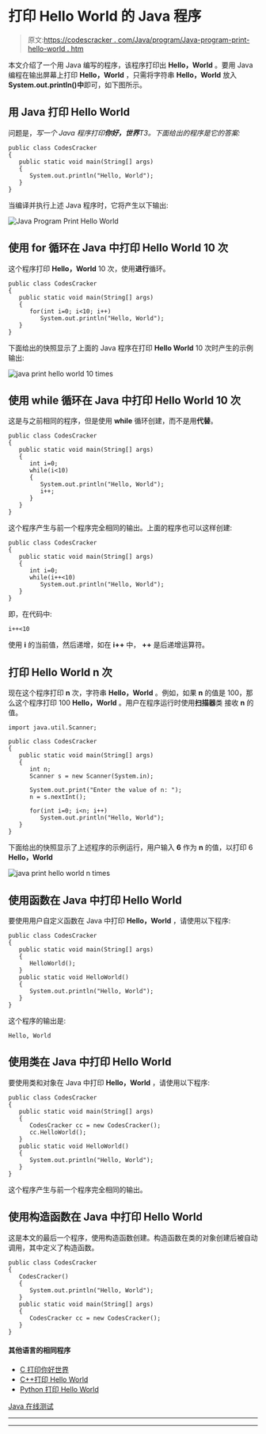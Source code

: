 # 打印 Hello World 的 Java 程序

> 原文:[https://codescracker . com/Java/program/Java-program-print-hello-world . htm](https://codescracker.com/java/program/java-program-print-hello-world.htm)

本文介绍了一个用 Java 编写的程序，该程序打印出 **Hello，World** 。要用 Java 编程在输出屏幕上打印 **Hello，World** ，只需将字符串 **Hello，World** 放入 **System.out.println()中**即可，如下图所示。

## 用 Java 打印 Hello World

问题是，*写一个 Java 程序打印**你好，世界**T3。下面给出的程序是它的答案:*

```
public class CodesCracker
{
   public static void main(String[] args)
   {
      System.out.println("Hello, World");
   }
}
```

当编译并执行上述 Java 程序时，它将产生以下输出:

![Java Program Print Hello World](../Images/540298927764af9e099c3b861d4e9b8f.png)

## 使用 for 循环在 Java 中打印 Hello World 10 次

这个程序打印 **Hello，World** 10 次，使用**进行**循环。

```
public class CodesCracker
{
   public static void main(String[] args)
   {
      for(int i=0; i<10; i++)
         System.out.println("Hello, World");
   }
}
```

下面给出的快照显示了上面的 Java 程序在打印 **Hello World** 10 次时产生的示例输出:

![java print hello world 10 times](../Images/a684fd803941179ba7ba088afd1bbcc1.png)

## 使用 while 循环在 Java 中打印 Hello World 10 次

这是与之前相同的程序，但是使用 **while** 循环创建，而不是用**代替**。

```
public class CodesCracker
{
   public static void main(String[] args)
   {
      int i=0;
      while(i<10)
      {
         System.out.println("Hello, World");
         i++;
      }
   }
}
```

这个程序产生与前一个程序完全相同的输出。上面的程序也可以这样创建:

```
public class CodesCracker
{
   public static void main(String[] args)
   {
      int i=0;
      while(i++<10)
         System.out.println("Hello, World");
   }
}
```

即，在代码中:

```
i++<10
```

使用 **i** 的当前值，然后递增，如在 **i++** 中， **++** 是后递增运算符。

## 打印 Hello World n 次

现在这个程序打印 **n** 次，字符串 **Hello，World** 。例如，如果 **n** 的值是 100，那么这个程序打印 100 **Hello，World** 。用户在程序运行时使用**扫描器**类 接收 **n** 的值。

```
import java.util.Scanner;

public class CodesCracker
{
   public static void main(String[] args)
   {
      int n;
      Scanner s = new Scanner(System.in);

      System.out.print("Enter the value of n: ");
      n = s.nextInt();

      for(int i=0; i<n; i++)
         System.out.println("Hello, World");
   }
}
```

下面给出的快照显示了上述程序的示例运行，用户输入 **6** 作为 **n** 的值，以打印 6 **Hello，World**

![java print hello world n times](../Images/2bd73436dd94c9d7bac9cda3d3170fac.png)

## 使用函数在 Java 中打印 Hello World

要使用用户自定义函数在 Java 中打印 **Hello，World** ，请使用以下程序:

```
public class CodesCracker
{
   public static void main(String[] args)
   {
      HelloWorld();
   }
   public static void HelloWorld()
   {
      System.out.println("Hello, World");
   }
}
```

这个程序的输出是:

```
Hello, World
```

## 使用类在 Java 中打印 Hello World

要使用类和对象在 Java 中打印 **Hello，World** ，请使用以下程序:

```
public class CodesCracker
{
   public static void main(String[] args)
   {
      CodesCracker cc = new CodesCracker();
      cc.HelloWorld();
   }
   public static void HelloWorld()
   {
      System.out.println("Hello, World");
   }
}
```

这个程序产生与前一个程序完全相同的输出。

## 使用构造函数在 Java 中打印 Hello World

这是本文的最后一个程序，使用构造函数创建。构造函数在类的对象创建后被自动调用，其中定义了构造函数。

```
public class CodesCracker
{
   CodesCracker()
   {
      System.out.println("Hello, World");
   }
   public static void main(String[] args)
   {
      CodesCracker cc = new CodesCracker();
   }
}
```

#### 其他语言的相同程序

*   [C 打印你好世界](/c/program/c-program-print-hello-world.htm)
*   [C++打印 Hello World](/cpp/program/cpp-program-print-hello-world.htm)
*   [Python 打印 Hello World](/python/program/python-program-print-hello-world.htm)

[Java 在线测试](/exam/showtest.php?subid=1)

* * *

* * *